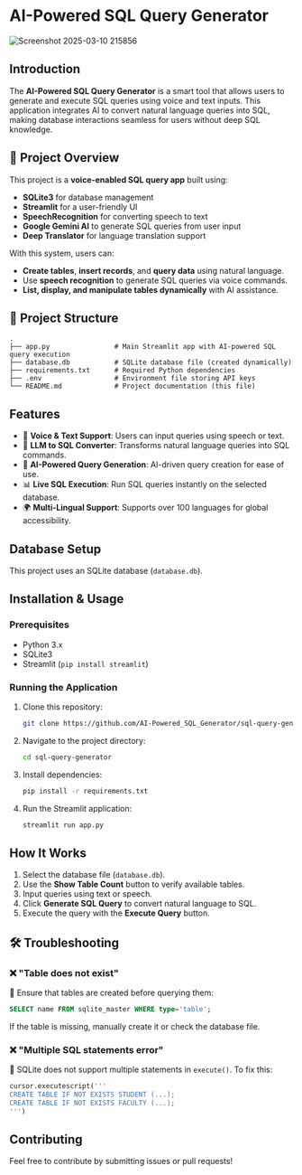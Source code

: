 # AI-Powered SQL Query Generator

![Screenshot 2025-03-10 215856](https://github.com/user-attachments/assets/9c445baa-4bc9-4143-9c3a-eaae3dd14523)


## Introduction
The **AI-Powered SQL Query Generator** is a smart tool that allows users to generate and execute SQL queries using voice and text inputs. This application integrates AI to convert natural language queries into SQL, making database interactions seamless for users without deep SQL knowledge.

## 🚀 Project Overview

This project is a **voice-enabled SQL query app** built using:

- **SQLite3** for database management
- **Streamlit** for a user-friendly UI
- **SpeechRecognition** for converting speech to text
- **Google Gemini AI** to generate SQL queries from user input
- **Deep Translator** for language translation support

With this system, users can:

- **Create tables**, **insert records**, and **query data** using natural language.
- Use **speech recognition** to generate SQL queries via voice commands.
- **List, display, and manipulate tables dynamically** with AI assistance.

## 📂 Project Structure

```plaintext
.
├── app.py                # Main Streamlit app with AI-powered SQL query execution
├── database.db           # SQLite database file (created dynamically)
├── requirements.txt      # Required Python dependencies
├── .env                  # Environment file storing API keys
└── README.md             # Project documentation (this file)
```

## Features
- 🎤 **Voice & Text Support**: Users can input queries using speech or text.
- 💬 **LLM to SQL Converter**: Transforms natural language queries into SQL commands.
- 🧠 **AI-Powered Query Generation**: AI-driven query creation for ease of use.
- 📊 **Live SQL Execution**: Run SQL queries instantly on the selected database.
- 🌍 **Multi-Lingual Support**: Supports over 100 languages for global accessibility.

## Database Setup
This project uses an SQLite database (`database.db`).

## Installation & Usage

### Prerequisites
- Python 3.x
- SQLite3
- Streamlit (`pip install streamlit`)

### Running the Application
1. Clone this repository:
   ```sh
   git clone https://github.com/AI-Powered_SQL_Generator/sql-query-generator.git
   ```
2. Navigate to the project directory:
   ```sh
   cd sql-query-generator
   ```
3. Install dependencies:
   ```sh
   pip install -r requirements.txt
   ```
4. Run the Streamlit application:
   ```sh
   streamlit run app.py
   ```

## How It Works
1. Select the database file (`database.db`).
2. Use the **Show Table Count** button to verify available tables.
3. Input queries using text or speech.
4. Click **Generate SQL Query** to convert natural language to SQL.
5. Execute the query with the **Execute Query** button.

## 🛠 Troubleshooting

### ❌ "Table does not exist"

🔹 Ensure that tables are created before querying them:

```sql
SELECT name FROM sqlite_master WHERE type='table';
```

If the table is missing, manually create it or check the database file.

### ❌ "Multiple SQL statements error"

🔹 SQLite does not support multiple statements in `execute()`. To fix this:

```python
cursor.executescript('''
CREATE TABLE IF NOT EXISTS STUDENT (...);
CREATE TABLE IF NOT EXISTS FACULTY (...);
''')
```

## Contributing
Feel free to contribute by submitting issues or pull requests!
